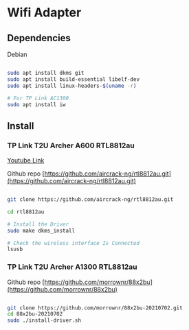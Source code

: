 # Wifi Adapter 

## Dependencies

Debian

```sh

sudo apt install dkms git
sudo apt install build-essential libelf-dev 
sudo apt install linux-headers-$(uname -r)

# For TP Link AC1300
sudo apt install iw

```


## Install 

### TP Link T2U Archer A600 RTL8812au

[Youtube Link](https://youtu.be/JAoj5tOFJZc)

Github repo [https://github.com/aircrack-ng/rtl8812au.git](https://github.com/aircrack-ng/rtl8812au.git)


```sh

git clone https://github.com/aircrack-ng/rtl8812au.git

cd rtl8812au

# Install the Driver
sudo make dkms_install

# Check the wireless interface Is Connected
lsusb


```



### TP Link T2U Archer A1300 RTL8812au

Github repo [https://github.com/morrownr/88x2bu](https://github.com/morrownr/88x2bu)

```sh

git clone https://github.com/morrownr/88x2bu-20210702.git
cd 88x2bu-20210702
sudo ./install-driver.sh

```


